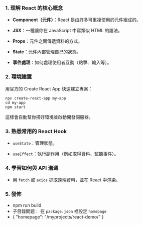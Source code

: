 ### 1. 理解 React 的核心概念

-   **Component（元件）**：React 是由許多可重複使用的元件組成的。
    
-   **JSX**：一種讓你在 JavaScript 中寫類似 HTML 的語法。
    
-   **Props**：元件之間傳遞資料的方式。
    
-   **State**：元件內部管理自己的狀態。
    
-   **事件處理**：如何處理使用者互動（點擊、輸入等）。
    

### 2. 環境建置

用官方的 Create React App 快速建立專案：
    
    npx create-react-app my-app 
    cd my-app
    npm start

這樣會自動幫你搭好環境並啟動開發伺服器。

### 3. 熟悉常用的 React Hook

-   `useState`：管理狀態。
    
-   `useEffect`：執行副作用（例如取得資料、監聽事件）。
    

### 4. 學習如何與 API 溝通

-   用 `fetch` 或 `axios` 抓取遠端資料，並在 React 中渲染。

### 5. 發佈
- npm run build
- 子目錄問題： 在 `package.json` 裡設定 `homepage`
- {  "homepage": "/myprojects/react-demo/" }
